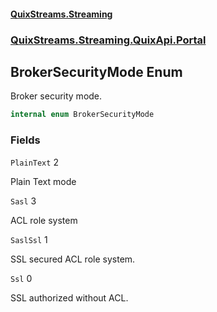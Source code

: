 #### [QuixStreams.Streaming](index.md 'index')
### [QuixStreams.Streaming.QuixApi.Portal](QuixStreams.Streaming.QuixApi.Portal.md 'QuixStreams.Streaming.QuixApi.Portal')

## BrokerSecurityMode Enum

Broker security mode.

```csharp
internal enum BrokerSecurityMode
```
### Fields

<a name='QuixStreams.Streaming.QuixApi.Portal.BrokerSecurityMode.PlainText'></a>

`PlainText` 2

Plain Text mode

<a name='QuixStreams.Streaming.QuixApi.Portal.BrokerSecurityMode.Sasl'></a>

`Sasl` 3

ACL role system

<a name='QuixStreams.Streaming.QuixApi.Portal.BrokerSecurityMode.SaslSsl'></a>

`SaslSsl` 1

SSL secured ACL role system.

<a name='QuixStreams.Streaming.QuixApi.Portal.BrokerSecurityMode.Ssl'></a>

`Ssl` 0

SSL authorized without ACL.